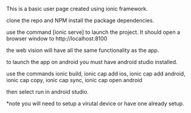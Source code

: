 This is a basic user page created using ionic framework.

clone the repo and NPM install the package dependencies.

use the command [ionic serve] to launch the project. It should open a browser window to http://localhost:8100

the web vision will have all the same functionality as the app. 

to launch the app on android you must have android studio installed. 

use the commands
ionic build, 
ionic cap add ios,
ionic cap add android,
ionic cap copy, 
ionic cap sync,
ionic cap open android

then select run in android studio.

*note you will need to setup a virutal device or have one already setup.
